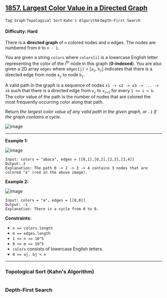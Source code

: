 ## [1857. Largest Color Value in a Directed Graph](https://leetcode.com/problems/largest-color-value-in-a-directed-graph/)

```Tag```: ```Graph``` ```Topological Sort``` ```Kahn's Algorithm``` ```Depth-First Search```

#### Difficulty: Hard

There is a __directed graph__ of ```n``` colored nodes and ```m``` edges. The nodes are numbered from ```0``` to ```n - 1```.

You are given a string ```colors``` where ```colors[i]``` is a lowercase English letter representing the color of the i<sup>th</sup> node in this graph (__0-indexed__). You are also given a 2D array ```edges``` where ```edges[j]``` = [```a```<sub>```j```</sub>, ```b```<sub>```j```</sub>] indicates that there is a directed edge from node ```a```<sub>```j```</sub> to node ```b```<sub>```j```</sub>.

A valid path in the graph is a sequence of nodes ```x1 -> x2 -> x3 -> ... -> xk``` such that there is a directed edge from ```x```<sub>```i```</sub> to ```x```<sub>```i+1```</sub> for every ```1 <= i < k```. The color value of the path is the number of nodes that are colored the most frequently occurring color along that path.

Return _the largest color value of any valid path in the given graph, or ```-1``` if the graph contains a cycle_.

![image](https://user-images.githubusercontent.com/35042430/230752627-45dbd1d7-db63-4c1b-bf22-c95b0b87003a.png)

---

__Example 1:__

![image](https://assets.leetcode.com/uploads/2021/04/21/leet1.png)
```
Input: colors = "abaca", edges = [[0,1],[0,2],[2,3],[3,4]]
Output: 3
Explanation: The path 0 -> 2 -> 3 -> 4 contains 3 nodes that are colored "a" (red in the above image).
```

__Example 2:__

![image](https://assets.leetcode.com/uploads/2021/04/21/leet2.png)
```
Input: colors = "a", edges = [[0,0]]
Output: -1
Explanation: There is a cycle from 0 to 0.
```

__Constraints:__

- ```n == colors.length```
- ```m == edges.length```
- ```1 <= n <= 10^5```
- ```0 <= m <= 10^5```
- ```colors``` consists of lowercase English letters.
- ```0 <= aj, bj < n```

---

### Topological Sort (Kahn's Algorithm)

```Python

```

### Depth-First Search

